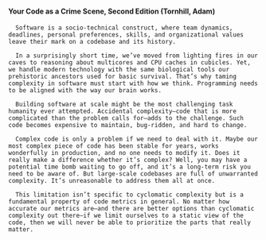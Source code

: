 #### Your Code as a Crime Scene, Second Edition (Tornhill, Adam)
      Software is a socio-technical construct, where team dynamics, deadlines, personal preferences, skills, and organizational values leave their mark on a codebase and its history.

      In a surprisingly short time, we’ve moved from lighting fires in our caves to reasoning about multicores and CPU caches in cubicles. Yet, we handle modern technology with the same biological tools our prehistoric ancestors used for basic survival. That’s why taming complexity in software must start with how we think. Programming needs to be aligned with the way our brain works.

      Building software at scale might be the most challenging task humanity ever attempted. Accidental complexity—code that is more complicated than the problem calls for—adds to the challenge. Such code becomes expensive to maintain, bug-ridden, and hard to change.

      Complex code is only a problem if we need to deal with it. Maybe our most complex piece of code has been stable for years, works wonderfully in production, and no one needs to modify it. Does it really make a difference whether it’s complex? Well, you may have a potential time bomb waiting to go off, and it’s a long-term risk you need to be aware of. But large-scale codebases are full of unwarranted complexity. It’s unreasonable to address them all at once.

      This limitation isn’t specific to cyclomatic complexity but is a fundamental property of code metrics in general. No matter how accurate our metrics are—and there are better options than cyclomatic complexity out there—if we limit ourselves to a static view of the code, then we will never be able to prioritize the parts that really matter.

